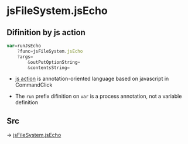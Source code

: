 # jsFileSystem.jsEcho

## Difinition by js action

```js.js
var=runJsEcho
	?func=jsFileSystem.jsEcho
	?args=
		&outPutOptionString=
		&contentsString=
```

- [js action](#) is annotation-oriented language based on javascript in CommandClick

- The `run` prefix difinition on `var` is a process annotation, not a variable definition

## Src

-> [jsFileSystem.jsEcho](https://github.com/puutaro/CommandClick/blob/master/app/src/main/java/com/puutaro/commandclick/fragment_lib/terminal_fragment/js_interface/file/JsFileSystem.kt#L154)


